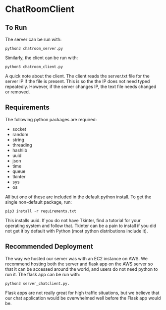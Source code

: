 # ChatRoomClient

## To Run
The server can be run with:

`python3 chatroom_server.py`

Similarly, the client can be run with:

`python3 chatroom_client.py`

A quick note about the client. The client reads the server.txt file for the
server IP if the file is present. This is so the the IP does not need typed
repeatedly. However, if the server changes IP, the text file needs changed or
removed.

## Requirements
The following python packages are required:
- socket
- random
- string
- threading
- hashlib
- uuid
- json
- time
- queue
- tkinter
- sys
- os

All but one of these are included in the default python install. To get the single non-default package, run:

`pip3 install -r requirements.txt`

This installs uuid. If you do not have Tkinter, find a tutorial for your operating system and follow that. Tkinter can be a pain to install if you did not get it by default with Python (most python distributions include it).

## Recommended Deployment
The way we hosted our server was with an EC2 instance on AWS.
We recommend hosting both the server and flask app on the AWS server so that
it can be accessed around the world, and users do not need python to run it.
The flask app can be run with:

`python3 server_chatclient.py.`

Flask apps are not really great for high traffic situations, but we believe that
our chat application would be overwhelmed well before the Flask app would be.
